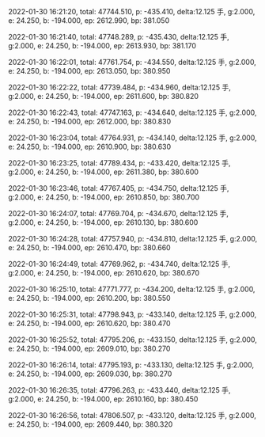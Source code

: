 2022-01-30 16:21:20, total: 47744.510, p: -435.410, delta:12.125 手, g:2.000, e: 24.250, b: -194.000, ep: 2612.990, bp: 381.050

2022-01-30 16:21:40, total: 47748.289, p: -435.430, delta:12.125 手, g:2.000, e: 24.250, b: -194.000, ep: 2613.930, bp: 381.170

2022-01-30 16:22:01, total: 47761.754, p: -434.550, delta:12.125 手, g:2.000, e: 24.250, b: -194.000, ep: 2613.050, bp: 380.950

2022-01-30 16:22:22, total: 47739.484, p: -434.960, delta:12.125 手, g:2.000, e: 24.250, b: -194.000, ep: 2611.600, bp: 380.820

2022-01-30 16:22:43, total: 47747.163, p: -434.640, delta:12.125 手, g:2.000, e: 24.250, b: -194.000, ep: 2612.000, bp: 380.830

2022-01-30 16:23:04, total: 47764.931, p: -434.140, delta:12.125 手, g:2.000, e: 24.250, b: -194.000, ep: 2610.900, bp: 380.630

2022-01-30 16:23:25, total: 47789.434, p: -433.420, delta:12.125 手, g:2.000, e: 24.250, b: -194.000, ep: 2611.380, bp: 380.600

2022-01-30 16:23:46, total: 47767.405, p: -434.750, delta:12.125 手, g:2.000, e: 24.250, b: -194.000, ep: 2610.850, bp: 380.700

2022-01-30 16:24:07, total: 47769.704, p: -434.670, delta:12.125 手, g:2.000, e: 24.250, b: -194.000, ep: 2610.130, bp: 380.600

2022-01-30 16:24:28, total: 47757.940, p: -434.810, delta:12.125 手, g:2.000, e: 24.250, b: -194.000, ep: 2610.470, bp: 380.660

2022-01-30 16:24:49, total: 47769.962, p: -434.740, delta:12.125 手, g:2.000, e: 24.250, b: -194.000, ep: 2610.620, bp: 380.670

2022-01-30 16:25:10, total: 47771.777, p: -434.200, delta:12.125 手, g:2.000, e: 24.250, b: -194.000, ep: 2610.200, bp: 380.550

2022-01-30 16:25:31, total: 47798.943, p: -433.140, delta:12.125 手, g:2.000, e: 24.250, b: -194.000, ep: 2610.620, bp: 380.470

2022-01-30 16:25:52, total: 47795.206, p: -433.150, delta:12.125 手, g:2.000, e: 24.250, b: -194.000, ep: 2609.010, bp: 380.270

2022-01-30 16:26:14, total: 47795.193, p: -433.130, delta:12.125 手, g:2.000, e: 24.250, b: -194.000, ep: 2609.030, bp: 380.270

2022-01-30 16:26:35, total: 47796.263, p: -433.440, delta:12.125 手, g:2.000, e: 24.250, b: -194.000, ep: 2610.160, bp: 380.450

2022-01-30 16:26:56, total: 47806.507, p: -433.120, delta:12.125 手, g:2.000, e: 24.250, b: -194.000, ep: 2609.440, bp: 380.320